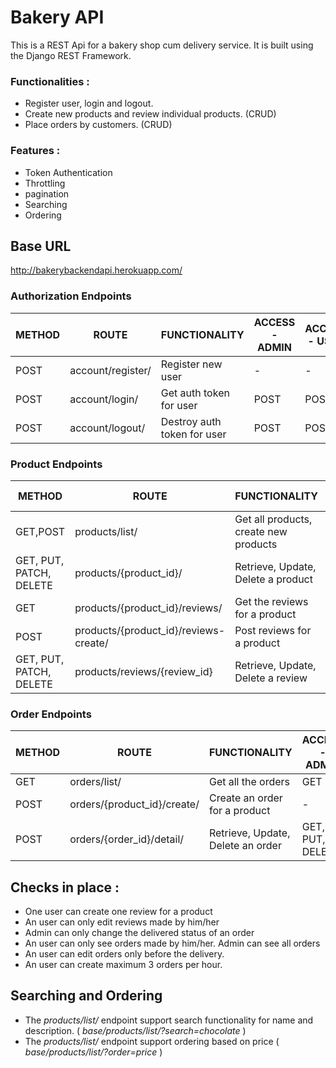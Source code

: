 
# Bakery API

This is a REST Api for a bakery shop cum delivery service. It is built using the Django REST Framework.
### Functionalities :
* Register user, login and logout.
* Create new products and review individual products. (CRUD)
* Place orders by customers. (CRUD)
### Features :
* Token Authentication
* Throttling
* pagination
* Searching
* Ordering

## Base URL
http://bakerybackendapi.herokuapp.com/

### Authorization Endpoints
METHOD | ROUTE | FUNCTIONALITY | ACCESS - ADMIN | ACCESS - USER | ACCESS - ANON 
--- | --- | --- | --- |--- |--- 
POST | account/register/ | Register new user | - | - | - 
POST | account/login/ | Get auth token for user | POST | POST | None 
POST | account/logout/ | Destroy auth token for user | POST | POST | None 


### Product Endpoints
METHOD | ROUTE | FUNCTIONALITY | ACCESS - ADMIN | ACCESS - USER | ACCESS - ANON 
--- | --- | --- | --- |--- |--- 
GET,POST | products/list/ | Get all products, create new products | GET, POST | GET | GET 
GET, PUT, PATCH, DELETE | products/{product_id}/ | Retrieve, Update, Delete a product | GET,PUT,DELETE | GET | None 
GET | products/{product_id}/reviews/ | Get the reviews for a product | GET | GET | GET
POST | products/{product_id}/reviews-create/ | Post reviews for a product | - | POST | None
GET, PUT, PATCH, DELETE | products/reviews/{review_id} | Retrieve, Update, Delete a review | - | GET, PUT, DELETE | None

### Order Endpoints  
METHOD | ROUTE | FUNCTIONALITY | ACCESS - ADMIN | ACCESS - USER | ACCESS - ANON 
--- | --- | --- | --- |--- |--- 
GET | orders/list/ | Get all the orders | GET | GET | None 
POST | orders/{product_id}/create/ | Create an order for a product | - | POST | None 
POST | orders/{order_id}/detail/ | Retrieve, Update, Delete an order | GET, PUT, DELETE | GET, PUT, DELETE | None

## Checks in place :
* One user can create one review for a product
* An user can only edit reviews made by him/her
* Admin can only change the delivered status of an order
* An user can only see orders made by him/her. Admin can see all orders
* An user can edit orders only before the delivery.
* An user can create maximum 3 orders per hour.

## Searching and Ordering
* The *products/list/* endpoint support search functionality for name and description. ( *base/products/list/?search=chocolate* )
* The *products/list/* endpoint support ordering based on price ( *base/products/list/?order=price* )